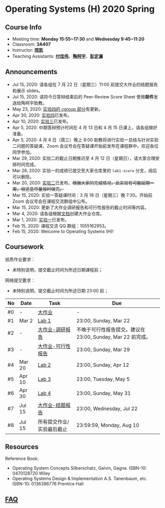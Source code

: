 # Operating Systems (H) 2020 Spring

## Course Info

- Meeting time: **Monday 15:55~17:30** and **Wednesday 9:45~11:20**
- Classroom: **3A407**
- Instructor: [**邢凯**](mailto:kxing@ustc.edu.cn)
- Teaching Assistants: [**付佳伟**](mailto:osh@ibugone.com)、[**陶柯宇**](mailto:taoky@mail.ustc.edu.cn)、[**彭定澜**](mailto:pengdinglan@mail.ustc.edu.cn)

## Announcements

- Jul 15, 2020: 请各组在 7 月 22 日（星期三）11:00 前提交大作业的结题报告和展示 slides。
- Jul 15, 2020: 请将今日答辩结束后的 Peer-Review Score Sheet 使用**邮件**发送给陶柯宇助教。
- May 23, 2020: [实验四的 cgroup 部分](lab-4/cgroup/)有更新。
- Apr 30, 2020: [实验四](lab-4/)已发布。
- Apr 10, 2020: [实验三](lab-3/)已发布。
- Apr 5, 2020: 中期答辩预计时间在 4 月 13 日和 4 月 15 日课上，请各组做好准备。
- Apr 5, 2020: 4 月 8 日（周三）晚上 8:00 助教将进行实验一总结与针对实验二问题的答疑课，Zoom 会议号会在答疑课开始前发布在课程群中，欢迎各位同学参加。
- Mar 29, 2020: 实验二的截止日期推迟至 4 月 12 日（星期日），请大家合理安排时间完成。
- Mar 28, 2020: 实验一的成绩已提交至大家仓库里的 `lab1-score` 分支，阅后可以删除。
- Mar 20, 2020: [实验二](lab-2/)已发布。<s>根据大家的完成情况，此实验有可能延期一周，但还是尽量按时做完。</s>
- Mar 15, 2020: 实验一答疑课时间：3 月 18 日（星期三）晚 7:30。开始前 Zoom 会议号会在课程交流群组中公布。
- Mar 15, 2020: 更新了大作业调研报告和可行性报告的截止时间等内容。
- Mar 4, 2020: 请各组根据[文档](x/)创建大作业仓库。
- Mar 1, 2020: [实验一](lab-1/)已发布。
- Feb 15, 2020: 课程交流 QQ 群组：1055162953。
- Feb 15, 2020: Welcome to Operating Systems (H)!

## Coursework

纸质作业要求：

- 未特别说明，提交截止时间为所述日期课程前；

网络提交要求：

- 未特别说明，提交截止时间为所述日期 23:00 前；

| No   | Date   | Task            | Due |
| ---- | ------ | --------------- | ----|
| #0   | -      | [大作业](x/)    | -   |
| #1   | Mar 2  | [Lab 1](lab-1/) | 23:00, Sunday, Mar 22 |
| #2   | -  | [大作业-调研报告](x/) | 不晚于可行性报告提交。建议在 23:00, Sunday, Mar 22 前完成。 |
| #3   | -  | [大作业-可行性报告](x/) | 23:00, Sunday, Mar 29 |
| #4   | Mar 20 | [Lab 2](lab-2/) | 23:00, Sunday, Apr 12 |
| #5   | Apr 10 | [Lab 3](lab-3/) | 23:00, Tuesday, May 5 |
| #6   | Apr 30 | [Lab 4](lab-4/) | 23:00, Sunday, May 31 |
| #7   | Jul 15 | [大作业-结题报告](x/) | 23:00, Wednesday, Jul 22 |
| #8   | Jul 15 | 所有提交作业/实验最后截止 | 23:59:59, Monday, Aug 10 |

## Resources

Reference Book:

- Operating System Concepts Silberschatz, Galvin, Gagne. ISBN-10: 0470128720 Wiley
- Operating Systems Design & Implementation A.S. Tanenbaum, etc. ISBN-10: 0136386776 Prentice Hall

## [FAQ](faq/)
